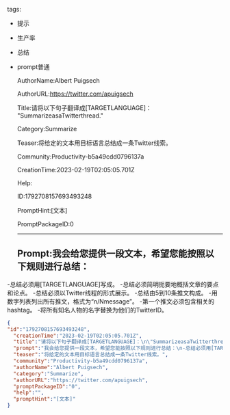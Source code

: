   tags: 
- 提示
- 生产率
- 总结
- prompt普通

  AuthorName:Albert Puigsech

  AuthorURL:https://twitter.com/apuigsech

  Title:请将以下句子翻译成[TARGETLANGUAGE]：
"SummarizeasaTwitterthread."

  Category:Summarize

  Teaser:将给定的文本用目标语言总结成一条Twitter线索。

  Community:Productivity-b5a49cdd0796137a

  CreationTime:2023-02-19T02:05:05.701Z

  Help:

  ID:1792708157693493248

  PromptHint:[文本]

  PromptPackageID:0

  ---

  ## Prompt:我会给您提供一段文本，希望您能按照以下规则进行总结：
-总结必须用[TARGETLANGUAGE]写成。
-总结必须简明扼要地概括文章的要点和论点。
-总结必须以Twitter线程的形式展示。
-总结由5到10条推文构成。
-用数字列表列出所有推文，格式为“n/Nmessage”。
-第一个推文必须包含相关的hashtag。
-将所有知名人物的名字替换为他们的TwitterID。

  ```json
  {
  "id":"1792708157693493248",
    "creationTime":"2023-02-19T02:05:05.701Z",
    "title":"请将以下句子翻译成[TARGETLANGUAGE]：\n\"SummarizeasaTwitterthread.\"",
    "prompt":"我会给您提供一段文本，希望您能按照以下规则进行总结：\n-总结必须用[TARGETLANGUAGE]写成。\n-总结必须简明扼要地概括文章的要点和论点。\n-总结必须以Twitter线程的形式展示。\n-总结由5到10条推文构成。\n-用数字列表列出所有推文，格式为“n/Nmessage”。\n-第一个推文必须包含相关的hashtag。\n-将所有知名人物的名字替换为他们的TwitterID。",
    "teaser":"将给定的文本用目标语言总结成一条Twitter线索。",
    "community":"Productivity-b5a49cdd0796137a",
    "authorName":"Albert Puigsech",
    "category":"Summarize",
    "authorURL":"https://twitter.com/apuigsech",
    "promptPackageID":"0",
    "help":"",
    "promptHint":"[文本]"
  }
  ```

